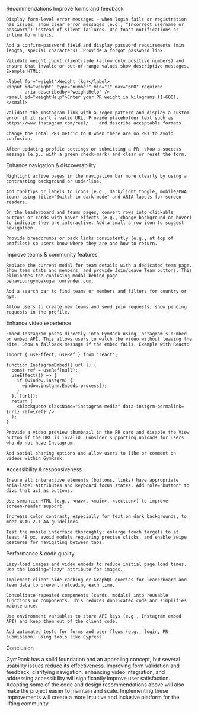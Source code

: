 Recommendations
Improve forms and feedback

    Display form‑level error messages – when login fails or registration has issues, show clear error messages (e.g., “Incorrect username or password”) instead of silent failures. Use toast notifications or inline form hints.

    Add a confirm‑password field and display password requirements (min length, special characters). Provide a forgot password link.

    Validate weight input client‑side (allow only positive numbers) and ensure that invalid or out‑of‑range values show descriptive messages. Example HTML:

    <label for="weight">Weight (kg)</label>
    <input id="weight" type="number" min="1" max="600" required
           aria-describedby="weightHelp" />
    <small id="weightHelp">Enter your PR weight in kilograms (1‑600).</small>

    Validate the Instagram link with a regex pattern and display a custom error if it isn’t a valid URL. Provide placeholder text such as https://www.instagram.com/reel/... and describe acceptable formats.

    Change the Total PRs metric to 0 when there are no PRs to avoid confusion.

    After updating profile settings or submitting a PR, show a success message (e.g., with a green check‑mark) and clear or reset the form.

Enhance navigation & discoverability

    Highlight active pages in the navigation bar more clearly by using a contrasting background or underline.

    Add tooltips or labels to icons (e.g., dark/light toggle, mobile/PWA icon) using title="Switch to dark mode" and ARIA labels for screen readers.

    On the leaderboard and teams pages, convert rows into clickable buttons or cards with hover effects (e.g., change background on hover) to indicate they are interactive. Add a small arrow icon to suggest navigation.

    Provide breadcrumbs or back links consistently (e.g., at top of profiles) so users know where they are and how to return.

Improve teams & community features

    Replace the current modal for team details with a dedicated team page. Show team stats and members, and provide Join/Leave Team buttons. This eliminates the confusing modal‑behind‑page behaviourgymbakugan.onrender.com.

    Add a search bar to find teams or members and filters for country or gym.

    Allow users to create new teams and send join requests; show pending requests in the profile.

Enhance video experience

    Embed Instagram posts directly into GymRank using Instagram’s oEmbed or embed API. This allows users to watch the video without leaving the site. Show a fallback message if the embed fails. Example with React:

    import { useEffect, useRef } from 'react';

    function InstagramEmbed({ url }) {
      const ref = useRef(null);
      useEffect(() => {
        if (window.instgrm) {
          window.instgrm.Embeds.process();
        }
      }, [url]);
      return (
        <blockquote className="instagram-media" data-instgrm-permalink={url} ref={ref} />
      );
    }

    Provide a video preview thumbnail in the PR card and disable the View button if the URL is invalid. Consider supporting uploads for users who do not have Instagram.

    Add social sharing options and allow users to like or comment on videos within GymRank.

Accessibility & responsiveness

    Ensure all interactive elements (buttons, links) have appropriate aria-label attributes and keyboard focus states. Add role="button" to divs that act as buttons.

    Use semantic HTML (e.g., <nav>, <main>, <section>) to improve screen‑reader support.

    Increase color contrast, especially for text on dark backgrounds, to meet WCAG 2.1 AA guidelines.

    Test the mobile interface thoroughly: enlarge touch targets to at least 48 px, avoid modals requiring precise clicks, and enable swipe gestures for navigating between tabs.

Performance & code quality

    Lazy‑load images and video embeds to reduce initial page load times. Use the loading="lazy" attribute for images.

    Implement client‑side caching or GraphQL queries for leaderboard and team data to prevent reloading each time.

    Consolidate repeated components (cards, modals) into reusable functions or components. This reduces duplicated code and simplifies maintenance.

    Use environment variables to store API keys (e.g., Instagram embed API) and keep them out of the client code.

    Add automated tests for forms and user flows (e.g., login, PR submission) using tools like Cypress.

Conclusion

GymRank has a solid foundation and an appealing concept, but several usability issues reduce its effectiveness. Improving form validation and feedback, clarifying navigation, enhancing video integration, and addressing accessibility will significantly improve user satisfaction. Adopting some of the code and design recommendations above will also make the project easier to maintain and scale. Implementing these improvements will create a more intuitive and inclusive platform for the lifting community.